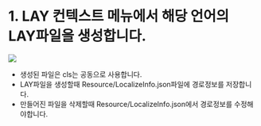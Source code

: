 # 1. LAY 컨텍스트 메뉴에서 해당 언어의 LAY파일을 생성합니다.

![](https://wikidocs.net/images/page/42752/local_lay.png)

* 생성된 파일은 cls는 공동으로 사용합니다.
* LAY파일을 생성할때 Resource/LocalizeInfo.json파일에 경로정보를 저장합니다.
* 만들어진 파일을 삭제할때 Resource/LocalizeInfo.json에서 경로정보를 수정해야합니다.
